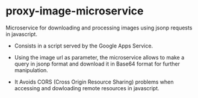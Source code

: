 # proxy-image-microservice

Microservice for downloading and processing images using jsonp requests in javascript.

- Consists in a script served by the Google Apps Service.

- Using the image url as parameter, the microservice allows to make a query in jsonp format and download it in Base64 format for further manipulation.

- It Avoids CORS (Cross Origin Resource Sharing) problems when accessing and dowloading remote resources in javascript.
